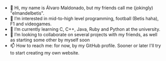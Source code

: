 - 👋 Hi, my name is Álvaro Maldonado, but my friends call me (jokingly) "elmandelbetis".
- 👀 I’m interested in mid-to-high level programming, football (Betis haha), F1 and videogames.
- 🌱 I’m currently learning C, C++, Java, Ruby and Python at the university.
- 💞️ I’m looking to collaborate on several projects with my friends, as well as starting some other by myself soon
- 📫 How to reach me: for now, by my GitHub profile. Sooner or later I'll try to start creating my own website.

<!---
elmandelbetis/elmandelbetis is a ✨ special ✨ repository because its `README.md` (this file) appears on your GitHub profile.
You can click the Preview link to take a look at your changes.
--->

